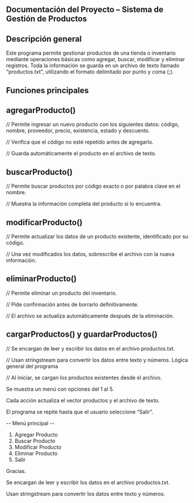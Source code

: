 ## Documentación del Proyecto – Sistema de Gestión de Productos

## Descripción general

Este programa permite gestionar productos de una tienda o inventario mediante operaciones básicas como agregar, buscar, modificar y eliminar registros.
Toda la información se guarda en un archivo de texto llamado “productos.txt”, utilizando el formato delimitado por punto y coma (;).

 ## Funciones principales

## agregarProducto()

// Permite ingresar un nuevo producto con los siguientes datos:
código, nombre, proveedor, precio, existencia, estado y descuento.

// Verifica que el código no esté repetido antes de agregarlo.

// Guarda automáticamente el producto en el archivo de texto.

## buscarProducto()

// Permite buscar productos por código exacto o por palabra clave en el nombre.

// Muestra la información completa del producto si lo encuentra.

## modificarProducto()

// Permite actualizar los datos de un producto existente, identificado por su código.

// Una vez modificados los datos, sobrescribe el archivo con la nueva información.

## eliminarProducto()

// Permite eliminar un producto del inventario.

// Pide confirmación antes de borrarlo definitivamente.

// El archivo se actualiza automáticamente después de la eliminación.

## cargarProductos() y guardarProductos()

// Se encargan de leer y escribir los datos en el archivo productos.txt.

// Usan stringstream para convertir los datos entre texto y números.
Lógica general del programa

// Al iniciar, se cargan los productos existentes desde el archivo.

Se muestra un menú con opciones del 1 al 5.

Cada acción actualiza el vector productos y el archivo de texto.

El programa se repite hasta que el usuario seleccione “Salir”.

-- Menú principal --
1. Agregar Producto
2. Buscar Producto
3. Modificar Producto
4. Eliminar Producto
5. Salir

Gracias.



Se encargan de leer y escribir los datos en el archivo productos.txt.

Usan stringstream para convertir los datos entre texto y números.
